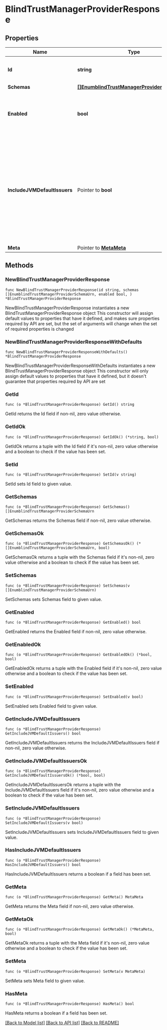 # BlindTrustManagerProviderResponse

## Properties

Name | Type | Description | Notes
------------ | ------------- | ------------- | -------------
**Id** | **string** | Name of the Trust Manager Provider | 
**Schemas** | [**[]EnumblindTrustManagerProviderSchemaUrn**](EnumblindTrustManagerProviderSchemaUrn.md) |  | 
**Enabled** | **bool** | Indicate whether the Trust Manager Provider is enabled for use. | 
**IncludeJVMDefaultIssuers** | Pointer to **bool** | Indicates whether certificates issued by an authority included in the JVM&#39;s set of default issuers should be automatically trusted, even if they would not otherwise be trusted by this provider. | [optional] 
**Meta** | Pointer to [**MetaMeta**](MetaMeta.md) |  | [optional] 

## Methods

### NewBlindTrustManagerProviderResponse

`func NewBlindTrustManagerProviderResponse(id string, schemas []EnumblindTrustManagerProviderSchemaUrn, enabled bool, ) *BlindTrustManagerProviderResponse`

NewBlindTrustManagerProviderResponse instantiates a new BlindTrustManagerProviderResponse object
This constructor will assign default values to properties that have it defined,
and makes sure properties required by API are set, but the set of arguments
will change when the set of required properties is changed

### NewBlindTrustManagerProviderResponseWithDefaults

`func NewBlindTrustManagerProviderResponseWithDefaults() *BlindTrustManagerProviderResponse`

NewBlindTrustManagerProviderResponseWithDefaults instantiates a new BlindTrustManagerProviderResponse object
This constructor will only assign default values to properties that have it defined,
but it doesn't guarantee that properties required by API are set

### GetId

`func (o *BlindTrustManagerProviderResponse) GetId() string`

GetId returns the Id field if non-nil, zero value otherwise.

### GetIdOk

`func (o *BlindTrustManagerProviderResponse) GetIdOk() (*string, bool)`

GetIdOk returns a tuple with the Id field if it's non-nil, zero value otherwise
and a boolean to check if the value has been set.

### SetId

`func (o *BlindTrustManagerProviderResponse) SetId(v string)`

SetId sets Id field to given value.


### GetSchemas

`func (o *BlindTrustManagerProviderResponse) GetSchemas() []EnumblindTrustManagerProviderSchemaUrn`

GetSchemas returns the Schemas field if non-nil, zero value otherwise.

### GetSchemasOk

`func (o *BlindTrustManagerProviderResponse) GetSchemasOk() (*[]EnumblindTrustManagerProviderSchemaUrn, bool)`

GetSchemasOk returns a tuple with the Schemas field if it's non-nil, zero value otherwise
and a boolean to check if the value has been set.

### SetSchemas

`func (o *BlindTrustManagerProviderResponse) SetSchemas(v []EnumblindTrustManagerProviderSchemaUrn)`

SetSchemas sets Schemas field to given value.


### GetEnabled

`func (o *BlindTrustManagerProviderResponse) GetEnabled() bool`

GetEnabled returns the Enabled field if non-nil, zero value otherwise.

### GetEnabledOk

`func (o *BlindTrustManagerProviderResponse) GetEnabledOk() (*bool, bool)`

GetEnabledOk returns a tuple with the Enabled field if it's non-nil, zero value otherwise
and a boolean to check if the value has been set.

### SetEnabled

`func (o *BlindTrustManagerProviderResponse) SetEnabled(v bool)`

SetEnabled sets Enabled field to given value.


### GetIncludeJVMDefaultIssuers

`func (o *BlindTrustManagerProviderResponse) GetIncludeJVMDefaultIssuers() bool`

GetIncludeJVMDefaultIssuers returns the IncludeJVMDefaultIssuers field if non-nil, zero value otherwise.

### GetIncludeJVMDefaultIssuersOk

`func (o *BlindTrustManagerProviderResponse) GetIncludeJVMDefaultIssuersOk() (*bool, bool)`

GetIncludeJVMDefaultIssuersOk returns a tuple with the IncludeJVMDefaultIssuers field if it's non-nil, zero value otherwise
and a boolean to check if the value has been set.

### SetIncludeJVMDefaultIssuers

`func (o *BlindTrustManagerProviderResponse) SetIncludeJVMDefaultIssuers(v bool)`

SetIncludeJVMDefaultIssuers sets IncludeJVMDefaultIssuers field to given value.

### HasIncludeJVMDefaultIssuers

`func (o *BlindTrustManagerProviderResponse) HasIncludeJVMDefaultIssuers() bool`

HasIncludeJVMDefaultIssuers returns a boolean if a field has been set.

### GetMeta

`func (o *BlindTrustManagerProviderResponse) GetMeta() MetaMeta`

GetMeta returns the Meta field if non-nil, zero value otherwise.

### GetMetaOk

`func (o *BlindTrustManagerProviderResponse) GetMetaOk() (*MetaMeta, bool)`

GetMetaOk returns a tuple with the Meta field if it's non-nil, zero value otherwise
and a boolean to check if the value has been set.

### SetMeta

`func (o *BlindTrustManagerProviderResponse) SetMeta(v MetaMeta)`

SetMeta sets Meta field to given value.

### HasMeta

`func (o *BlindTrustManagerProviderResponse) HasMeta() bool`

HasMeta returns a boolean if a field has been set.


[[Back to Model list]](../README.md#documentation-for-models) [[Back to API list]](../README.md#documentation-for-api-endpoints) [[Back to README]](../README.md)


